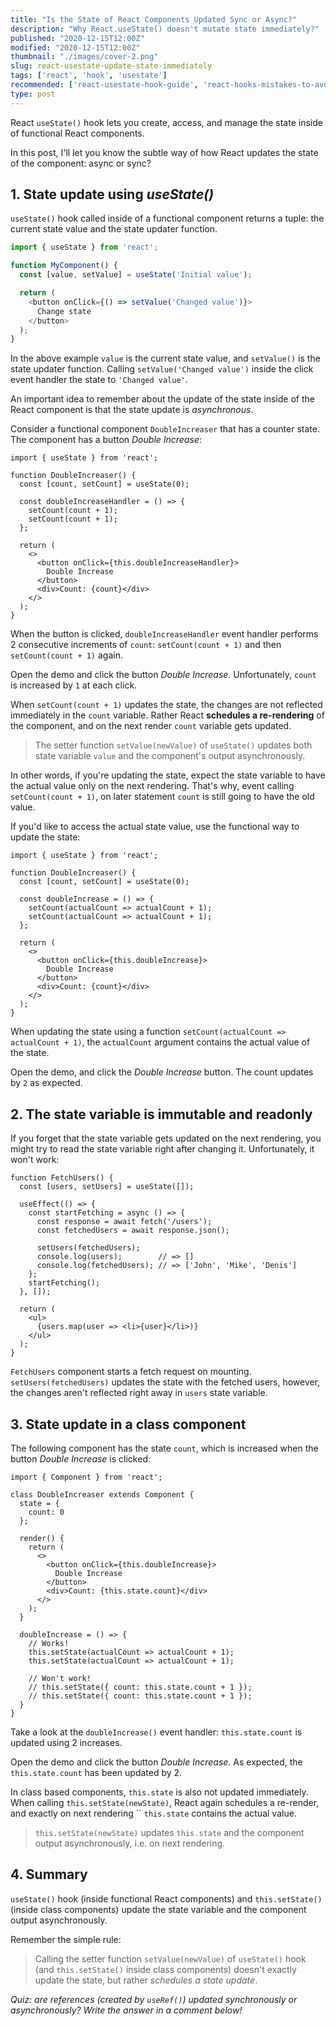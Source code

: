 ```yaml
---
title: "Is the State of React Components Updated Sync or Async?"
description: "Why React.useState() doesn't mutate state immediately?"
published: "2020-12-15T12:00Z"
modified: "2020-12-15T12:00Z"
thumbnail: "./images/cover-2.png"
slug: react-usestate-update-state-immediately
tags: ['react', 'hook', 'usestate']
recommended: ['react-usestate-hook-guide', 'react-hooks-mistakes-to-avoid']
type: post
---
```


React `useState()` hook lets you create, access, and manage the state inside of functional React components.  

In this post, I'll let you know the subtle way of how React updates the state of the component: async or sync?

## 1. State update using *useState()*

`useState()` hook called inside of a functional component returns a tuple: the current state value and the state updater function.  

```javascript
import { useState } from 'react';

function MyComponent() {
  const [value, setValue] = useState('Initial value');

  return (
    <button onClick={() => setValue('Changed value')}>
      Change state
    </button>
  );
}
```

In the above example `value` is the current state value, and `setValue()` is the state updater function. Calling `setValue('Changed value')` inside the click event handler the state to `'Changed value'`.  

An important idea to remember about the update of the state inside of the React component is that the state update is *asynchronous*.  

Consider a functional component `DoubleIncreaser` that has a counter state. The component has a button *Double Increase*:

```jsx{7-8}
import { useState } from 'react';

function DoubleIncreaser() {
  const [count, setCount] = useState(0);

  const doubleIncreaseHandler = () => {
    setCount(count + 1);
    setCount(count + 1);
  };

  return (
    <>
      <button onClick={this.doubleIncreaseHandler}>
        Double Increase
      </button>
      <div>Count: {count}</div>
    </>
  );
}
```

When the button is clicked, `doubleIncreaseHandler` event handler performs 2 consecutive increments of `count`: `setCount(count + 1)` and then `setCount(count + 1)` again.  

Open the demo and click the button *Double Increase*. Unfortunately, `count` is increased by `1` at each click.  

When `setCount(count + 1)` updates the state, the changes are not reflected immediately in the `count` variable. Rather React **schedules a re-rendering** of the component, and on the next render `count` variable gets updated.  

> The setter function `setValue(newValue)` of `useState()` updates both state variable `value` and the component's output asynchronously.  

In other words, if you're updating the state, expect the state variable to have the actual value only on the next rendering. That's why, event calling `setCount(count + 1)`, on later statement `count` is still going to have the old value.  

If you'd like to access the actual state value, use the functional way to update the state:

```jsx{7-8}
import { useState } from 'react';

function DoubleIncreaser() {
  const [count, setCount] = useState(0);

  const doubleIncrease = () => {
    setCount(actualCount => actualCount + 1);
    setCount(actualCount => actualCount + 1);
  };

  return (
    <>
      <button onClick={this.doubleIncrease}>
        Double Increase
      </button>
      <div>Count: {count}</div>
    </>
  );
}
```

When updating the state using a function `setCount(actualCount => actualCount + 1)`, the `actualCount` argument contains the actual value of the state.  

Open the demo, and click the *Double Increase* button. The count updates by `2` as expected.  

## 2. The state variable is immutable and readonly

If you forget that the state variable gets updated on the next rendering, you might try to read the state variable right after changing it. Unfortunately, it won't work:  

```jsx{10-11}
function FetchUsers() {
  const [users, setUsers] = useState([]);

  useEffect(() => {
    const startFetching = async () => {
      const response = await fetch('/users');
      const fetchedUsers = await response.json();

      setUsers(fetchedUsers);
      console.log(users);        // => []
      console.log(fetchedUsers); // => ['John', 'Mike', 'Denis']
    };
    startFetching();
  }, []);

  return (
    <ul>
      {users.map(user => <li>{user}</li>)}
    </ul>
  );
}
```

`FetchUsers` component starts a fetch request on mounting. `setUsers(fetchedUsers)` updates the state with the fetched users, however, the changes aren't reflected right away in `users` state variable.  

## 3. State update in a class component

The following component has the state `count`, which is increased when the button *Double Increase* is clicked:

```jsx{21-22}
import { Component } from 'react';

class DoubleIncreaser extends Component {
  state = {
    count: 0
  };

  render() {
    return (
      <>
        <button onClick={this.doubleIncrease}>
          Double Increase
        </button>
        <div>Count: {this.state.count}</div>
      </>
    );
  }

  doubleIncrease = () => {
    // Works!
    this.setState(actualCount => actualCount + 1);
    this.setState(actualCount => actualCount + 1);

    // Won't work!
    // this.setState({ count: this.state.count + 1 });
    // this.setState({ count: this.state.count + 1 });
  }
}
```

Take a look at the `doubleIncrease()` event handler: `this.state.count` is updated using 2 increases.  

Open the demo and click the button *Double Increase*. As expected, the `this.state.count` has been updated by 2. 

In class based components, `this.state` is also not updated immediately. When calling `this.setState(newState)`, React again schedules a re-render, and exactly on next rendering ``
`this.state` contains the actual value.

> `this.setState(newState)` updates `this.state` and the component output asynchronously, i.e. on next rendering.  

## 4. Summary

`useState()` hook (inside functional React components) and `this.setState()` (inside class components) update the state variable and the component output asynchronously.  

Remember the simple rule: 

> Calling the setter function `setValue(newValue)` of `useState()` hook (and `this.setState()` inside class components) doesn't exactly update the state, but rather *schedules a state update*.  

*Quiz: are references (created by `useRef()`) updated synchronously or asynchronously? Write the answer in a comment below!*